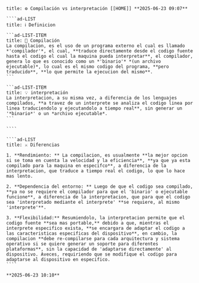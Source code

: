 `````ad-LIST
title: ⚙️ Compilación vs interpretación [[HOME]] **2025-06-23 09:07**

````ad-LIST
title: ℹ️ Definicion

```ad-LIST-ITEM
title: 🔨 Compilación
La compilacion, es el uso de un programa externo el cual es llamado *'compilador'*, el cual, **traduce directamente desde el codigo fuente hasta el codigo el cual la maquina pueda interpretar**, el compilador, genera lo que es conocido como un *'binario'* *(un archivo ejecutable)*, lo cual es el mismo codigo del programa, **pero traducido**, **lo que permite la ejecucion del mismo**.
```

```ad-LIST-ITEM
title: 💡 interpretación
La interpretacion, a su misma vez, a diferencia de los lenguajes compilados, **a travez de un interprete se analiza el codigo linea por linea traduciendolo y ejecutandolo a tiempo real**, sin generar un '*binario*' o un *archivo ejecutable*.
```

````

````ad-LIST
title: ⚔️ Diferencias

1. **Rendimiento: ** La compilacion, es usualmente **la mejor opcion si se toma en cuenta la velocidad y la eficiencia**, **ya que ya esta compilado para la maquina en especifco**, a diferencia de la interpretacion, que traduce a tiempo real el codigo, lo que lo hace mas lento.

2. **Dependencia del entorno: ** Luego de que el codigo sea compilado, **ya no se requiere el compilador para que el 'binario' o ejecutable funcione**, a diferencia de la interpretacion, que para que el codigo sea 'interpretado mediante el interprete' **se requiere, al mismo 'interprete'**.

3. **Flexibilidad:** Resumiendolo, la interpretacion permite que el codigo fuente **sea mas portable,** debido a que, mientras el interprete especifico exista, **se encargara de adaptar el codigo a las caracteristicas especificas del dispositivo**, en cambio, la compilacion **debe re-compilarse para cada arquitectura y sistema operativo si se quiere generar un soporte para diferentes plataformas**, sin la capacidad de 'adaptarse directamente' al dispositivo. Aveces, requiriendo que se modifique el codigo para adaptarse al dispositivo en especifico.
````

**2025-06-23 10:10**
`````
